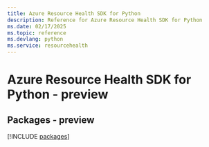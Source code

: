 ```yaml
---
title: Azure Resource Health SDK for Python
description: Reference for Azure Resource Health SDK for Python
ms.date: 02/17/2025
ms.topic: reference
ms.devlang: python
ms.service: resourcehealth
---
```

# Azure Resource Health SDK for Python - preview
## Packages - preview
[!INCLUDE [packages](resource-health-index.md)]